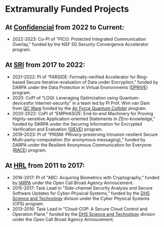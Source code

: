 
# Extramurally Funded Projects



## At [Confidencial](https://www.confidencial.io/) from 2022 to Current:
* 2022-2023: Co-PI of "PICO: Protected Integrated Communication Overlay," funded by the NSF 5G Security Convergence Accelerator program.

## At [SRI](https://www.sri.com/) from 2017 to 2022:
* 2021-2022: PI of “FARSIDE: Formally-verified Accelerator for Ring-based Secure Iterative-evaluation of Data under Encryption,” funded by DARPA under the Data Protection in Virtual Environments ([DPRIVE](https://www.darpa.mil/news-events/2021-03-08)) program.
* 2020: CoPI of “LOQI: Leveraging Optimization using Quantum-devicesfor Internet-security” in a team led by PI Prof. Wim van Dam from [QC Ware](https://qcware.com/team#team) funded by the [Air Force Quantum Collider](https://usafquantumcollider.com/) program.
* 2020-2022: CoPI of “EMPHASIZE: End-to-end Machinery for Proving Highly-sensitive Application-oriented Statements In ZEro-knowledge,” funded by DARPA under  the Securing  Information  for  Encrypted  Verification and Evaluation ([SIEVE](https://www.darpa.mil/program/securing-information-for-encrypted-verification-and-evaluation)) program.
* 2019-2023: PI of “PRISM: PRivacy-preserving Intrusion-resilient Secure Multi-party-computation  (for  anonymous  messaging),”  funded  by  DARPA under the Resilient Anonymous Communication for Everyone ([RACE](https://www.darpa.mil/program/resilient-anonymous-communication-for-everyone)) program.







## At [HRL](https://www.hrl.com) from 2011 to 2017:
* 2016-2017: PI of "ABC: Acquiring Biometrics with Cryptography,” funded by [IARPA](https://www.iarpa.gov/) under the Open Call Broad Agency Annoucement.
* 2015-2017: Task Lead in "Side-channel Security Analysis and Secure Software Updates for Cyber-Physical Systems,” funded by the [DHS Science and Technology](https://www.dhs.gov/science-and-technology) divison under the Cyber Physical Systems (CPS) program.
* 2013-2016: Task Lead in "Cloud-COP: A Secure Cloud Control and Operation Plane,” funded by the [DHS Science and Technology](https://www.dhs.gov/science-and-technology) divison under the Open Call Broad Agency Annoucement.
